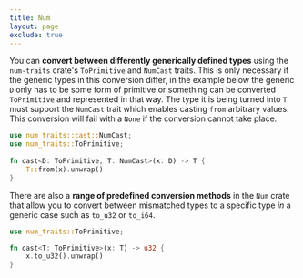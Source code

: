 ```yaml
---
title: Num
layout: page
exclude: true
---
```


You can **convert between differently generically defined types** using the `num-traits` crate's `ToPrimitive` and `NumCast` traits. This is only necessary if the generic types in this conversion differ, in the example below the generic `D` only has to be some form of primitive or something can be converted `ToPrimitive` and represented in that way. The type it is being turned into `T` must support the `NumCast` trait which enables casting `from` arbitrary values. This conversion will fail with a `None` if the conversion cannot take place.
```rust
use num_traits::cast::NumCast;  
use num_traits::ToPrimitive;  
  
fn cast<D: ToPrimitive, T: NumCast>(x: D) -> T {  
    T::from(x).unwrap()  
}
```

There are also a **range of predefined conversion methods** in the `Num` crate that allow you to convert between mismatched types to a specific type *in* a generic case such as `to_u32` or `to_i64`.
```rust
use num_traits::ToPrimitive; 

fn cast<T: ToPrimitive>(x: T) -> u32 {  
    x.to_u32().unwrap()  
}
```
<!--stackedit_data:
eyJoaXN0b3J5IjpbLTIxNDMzMDA2OTMsLTEzMzQzOTU3NjgsMT
MzNjAwNjI4OV19
-->